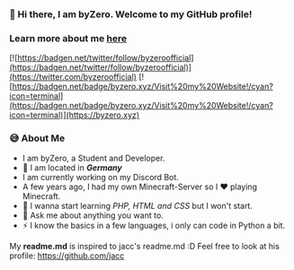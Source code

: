
### 👋 Hi there, I am byZero. Welcome to my GitHub profile!
### Learn more about me [here](https://github.com/byZeroOfficial/byZeroOfficial/blob/main/aboutme.md)
[![https://badgen.net/twitter/follow/byzeroofficial](https://badgen.net/twitter/follow/byzeroofficial)](https://twitter.com/byzeroofficial) [![https://badgen.net/badge/byzero.xyz/Visit%20my%20Website!/cyan?icon=terminal](https://badgen.net/badge/byzero.xyz/Visit%20my%20Website!/cyan?icon=terminal)](https://byzero.xyz)

### 😅 About Me

- I am byZero, a Student and Developer. 
- 📌 I am located in ***Germany*** 
- I am currently working on my Discord Bot. 
- A few years ago, I had my own Minecraft-Server so I ❤ playing Minecraft. 
- 🌱 I wanna start learning *PHP, HTML and CSS* but I won't start. 
- 💬 Ask me about anything you want to. 
- ⚡ I know the basics in a few languages, i only can code in Python a bit.

My **readme.md** is inspired to jacc's readme.md :D
Feel free to look at his profile: https://github.com/jacc
